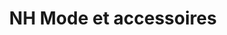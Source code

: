 ---
title: "NH Mode et accessoires"
url: /vaudreuil-dorion/nh-mode-et-accessoires/
shop: boutique
---
